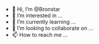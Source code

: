 - 👋 Hi, I’m @Bronstar
- 👀 I’m interested in ...
- 🌱 I’m currently learning ...
- 💞️ I’m looking to collaborate on ...
- 📫 How to reach me ...

<!---
Bronstar/Bronstar is a ✨ special ✨ repository because its `README.md` (this file) appears on your GitHub profile.
You can click the Preview link to take a look at your changes.
--->
